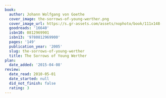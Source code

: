 ```yaml
---
book:
  author: Johann Wolfgang von Goethe
  cover_image: the-sorrows-of-young-werther.png
  cover_image_url: https://s.gr-assets.com/assets/nophoto/book/111x148-bcc042a9c91a29c1d680899eff700a03.png
  goodreads: '16640'
  isbn10: 0812969901
  isbn13: '9780812969900'
  pages: '149'
  publication_year: '2005'
  slug: the-sorrows-of-young-werther
  title: The Sorrows of Young Werther
plan:
  date_added: '2015-04-08'
review:
  date_read: 2010-05-01
  date_started: null
  did_not_finish: false
  rating: 3
---
```

